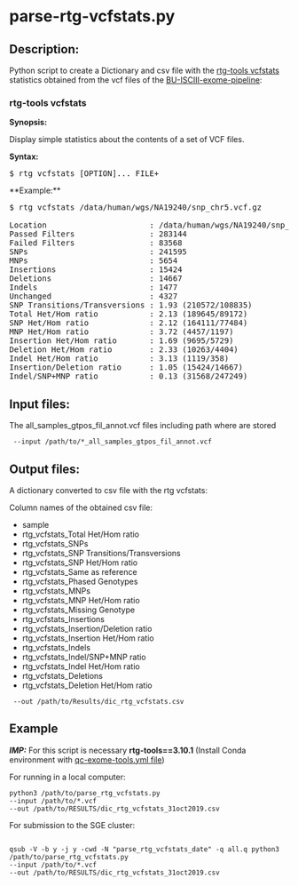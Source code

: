 # parse-rtg-vcfstats.py

## Description:
Python script to create a Dictionary and csv file with the [rtg-tools vcfstats](https://cdn.rawgit.com/RealTimeGenomics/rtg-tools/master/installer/resources/tools/RTGOperationsManual/rtg_command_reference.html#vcfstats) statistics obtained from the vcf files of the [BU-ISCIII-exome-pipeline](https://github.com/BU-ISCIII/exome_pipeline):

     

### rtg-tools vcfstats

**Synopsis:**

Display simple statistics about the contents of a set of VCF files.

**Syntax:**

<div class="highlight-text">

<div class="highlight">

<pre><span></span>$ rtg vcfstats [OPTION]... FILE+
</pre>

</div>

</div>
**Example:**
<div class="highlight-text">

<div class="highlight">

<pre><span></span>$ rtg vcfstats /data/human/wgs/NA19240/snp_chr5.vcf.gz

Location                      : /data/human/wgs/NA19240/snp_chr5.vcf.gz
Passed Filters                : 283144
Failed Filters                : 83568
SNPs                          : 241595
MNPs                          : 5654
Insertions                    : 15424
Deletions                     : 14667
Indels                        : 1477
Unchanged                     : 4327
SNP Transitions/Transversions : 1.93 (210572/108835)
Total Het/Hom ratio           : 2.13 (189645/89172)
SNP Het/Hom ratio             : 2.12 (164111/77484)
MNP Het/Hom ratio             : 3.72 (4457/1197)
Insertion Het/Hom ratio       : 1.69 (9695/5729)
Deletion Het/Hom ratio        : 2.33 (10263/4404)
Indel Het/Hom ratio           : 3.13 (1119/358)
Insertion/Deletion ratio      : 1.05 (15424/14667)
Indel/SNP+MNP ratio           : 0.13 (31568/247249)
</pre>

</div>

</div>



## Input files:

The all\_samples\_gtpos\_fil\_annot.vcf files including path where are stored

```
 --input /path/to/*_all_samples_gtpos_fil_annot.vcf

```
  
## Output files:

A dictionary converted to csv file with the rtg vcfstats:

Column names of the obtained csv file:

* sample
* rtg\_vcfstats\_Total Het/Hom ratio
* rtg\_vcfstats\_SNPs
* rtg\_vcfstats\_SNP Transitions/Transversions
* rtg\_vcfstats\_SNP Het/Hom ratio
* rtg\_vcfstats\_Same as reference
* rtg\_vcfstats\_Phased Genotypes
* rtg\_vcfstats\_MNPs
* rtg\_vcfstats\_MNP Het/Hom ratio* rtg\_vcfstats\_Missing Genotype* rtg\_vcfstats\_Insertions* rtg\_vcfstats\_Insertion/Deletion ratio* rtg\_vcfstats\_Insertion Het/Hom ratio* rtg\_vcfstats\_Indels* rtg\_vcfstats\_Indel/SNP+MNP ratio* rtg\_vcfstats\_Indel Het/Hom ratio* rtg\_vcfstats\_Deletions* rtg\_vcfstats\_Deletion Het/Hom ratio



```
 --out /path/to/Results/dic_rtg_vcfstats.csv
``` 

## Example
**_IMP:_** For this script is necessary **rtg-tools==3.10.1** (Install Conda environment with [qc-exome-tools.yml file](https://github.com/BU-ISCIII/qc_exome_tools/blob/develop/qc_exome_tools.yml))

For running in a local computer:



```
python3 /path/to/parse_rtg_vcfstats.py
--input /path/to/*.vcf
--out /path/to/RESULTS/dic_rtg_vcfstats_31oct2019.csv

```
 

For submission to the SGE cluster:

```

qsub -V -b y -j y -cwd -N "parse_rtg_vcfstats_date" -q all.q python3 /path/to/parse_rtg_vcfstats.py
--input /path/to/*.vcf
--out /path/to/RESULTS/dic_rtg_vcfstats_31oct2019.csv

```
   